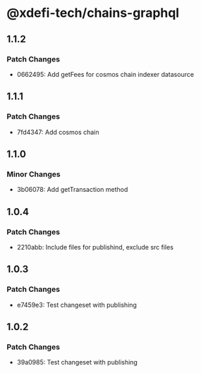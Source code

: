 # @xdefi-tech/chains-graphql

## 1.1.2

### Patch Changes

- 0662495: Add getFees for cosmos chain indexer datasource

## 1.1.1

### Patch Changes

- 7fd4347: Add cosmos chain

## 1.1.0

### Minor Changes

- 3b06078: Add getTransaction method

## 1.0.4

### Patch Changes

- 2210abb: Include files for publishind, exclude src files

## 1.0.3

### Patch Changes

- e7459e3: Test changeset with publishing

## 1.0.2

### Patch Changes

- 39a0985: Test changeset with publishing
